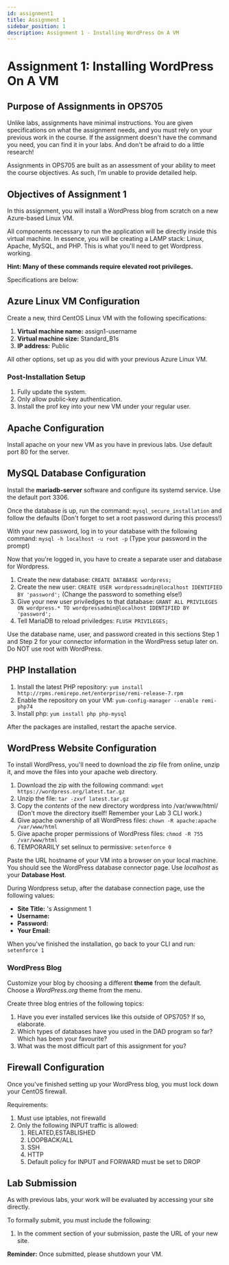 ```yaml
---
id: assignment1
title: Assignment 1
sidebar_position: 1
description: Assignment 1 - Installing WordPress On A VM
---
```


# Assignment 1: Installing WordPress On A VM

## Purpose of Assignments in OPS705

Unlike labs, assignments have minimal instructions. You are given specifications on what the assignment needs, and you must rely on your previous work in the course. If the assignment doesn't have the command you need, you can find it in your labs. And don't be afraid to do a little research!

Assignments in OPS705 are built as an assessment of your ability to meet the course objectives. As such, I'm unable to provide detailed help.

## Objectives of Assignment 1

In this assignment, you will install a WordPress blog from scratch on a new Azure-based Linux VM.

All components necessary to run the application will be directly inside this virtual machine. In essence, you will be creating a LAMP stack: Linux, Apache, MySQL, and PHP. This is what you'll need to get Wordpress working.

**Hint: Many of these commands require elevated root privileges.**

Specifications are below:

## Azure Linux VM Configuration
Create a new, third CentOS Linux VM with the following specifications:

1. **Virtual machine name:** assign1-username
1. **Virtual machine size:** Standard_B1s
1. **IP address:** Public

All other options, set up as you did with your previous Azure Linux VM.

### Post-Installation Setup
1. Fully update the system.
1. Only allow public-key authentication.
1. Install the prof key into your new VM under your regular user.

## Apache Configuration
Install apache on your new VM as you have in previous labs. Use default port 80 for the server.

## MySQL Database Configuration
Install the **mariadb-server** software and configure its systemd service. Use the default port 3306.

Once the database is up, run the command: `mysql_secure_installation` and follow the defaults (Don't forget to set a root password during this process!)

With your new password, log in to your database with the following command: `mysql -h localhost -u root -p` (Type your password in the prompt)

Now that you're logged in, you have to create a separate user and database for Wordpress.
1. Create the new database: `CREATE DATABASE wordpress;`
1. Create the new user: `CREATE USER wordpressadmin@localhost IDENTIFIED BY 'password';` (Change the password to something else!)
1. Give your new user priviledges to that database: `GRANT ALL PRIVILEGES ON wordpress.* TO wordpressadmin@localhost IDENTIFIED BY 'password';`
1. Tell MariaDB to reload priviledges: `FLUSH PRIVILEGES;`

Use the database name, user, and password created in this sections Step 1 and Step 2 for your connector information in the WordPress setup later on. Do NOT use root with WordPress.

## PHP Installation
1. Install the latest PHP repository: `yum install http://rpms.remirepo.net/enterprise/remi-release-7.rpm`
1. Enable the repository on your VM: `yum-config-manager --enable remi-php74`
1. Install php: `yum install php php-mysql`

After the packages are installed, restart the apache service.

## WordPress Website Configuration
To install WordPress, you'll need to download the zip file from online, unzip it, and move the files into your apache web directory.
1. Download the zip with the following command: `wget https://wordpress.org/latest.tar.gz`
1. Unzip the file: `tar -zxvf latest.tar.gz`
1. Copy the *contents* of the new directory wordpress into /var/www/html/ (Don't move the directory itself! Remember your Lab 3 CLI work.)
1. Give apache ownership of all WordPress files: `chown -R apache:apache /var/www/html`
1. Give apache proper permissions of WordPress files: `chmod -R 755 /var/www/html`
1. TEMPORARILY set selinux to permissive: `setenforce 0`

Paste the URL hostname of your VM into a browser on your local machine. You should see the WordPress database connector page. Use *localhost* as your **Database Host**.

During Wordpress setup, after the database connection page, use the following values:
* **Site Title:** <Full Name>'s Assignment 1
* **Username:** <senecausername>
* **Password:** <insertpassword>
* **Your Email:** <senecaemailaddress>

When you've finished the installation, go back to your CLI and run: `setenforce 1`

### WordPress Blog
Customize your blog by choosing a different **theme** from the default. Choose a *WordPress.org* theme from the menu.

Create three blog entries of the following topics:
1. Have you ever installed services like this outside of OPS705? If so, elaborate.
1. Which types of databases have you used in the DAD program so far? Which has been your favourite?
1. What was the most difficult part of this assignment for you?

## Firewall Configuration
Once you've finished setting up your WordPress blog, you must lock down your CentOS firewall.

Requirements:
1. Must use iptables, not firewalld
1. Only the following INPUT traffic is allowed:
    1. RELATED,ESTABLISHED
    1. LOOPBACK/ALL
    1. SSH
    1. HTTP
    1. Default policy for INPUT and FORWARD must be set to DROP

## Lab Submission 
As with previous labs, your work will be evaluated by accessing your site directly. 

To formally submit, you must include the following:

1. In the comment section of your submission, paste the URL of your new site.

**Reminder:** Once submitted, please shutdown your VM.
